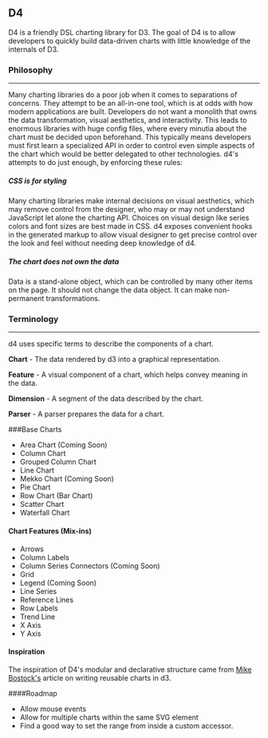 ## D4

D4 is a friendly DSL charting library for D3. The goal of D4 is to allow developers
to quickly build data-driven charts with little knowledge of the internals of D3.

### Philosophy
* * *

Many charting libraries do a poor job when it comes to separations of concerns.
They attempt to be an all-in-one tool, which is at odds with how modern
applications are built. Developers do not want a monolith that owns
the data transformation, visual aesthetics, and interactivity. This leads to
enormous libraries with huge config files, where every minutia about the chart
must be decided upon beforehand. This typically means developers must first
learn a specialized API in order to control even simple aspects of the chart
which would be better delegated to other technologies. d4's attempts to do just
enough, by enforcing these rules:


##### CSS is for styling

Many charting libraries make internal decisions on visual aesthetics, which may
remove control from the designer, who may or may not understand JavaScript let
alone the charting API. Choices on visual design like series colors and font
sizes are best made in CSS. d4 exposes convenient hooks in the generated markup
to allow visual designer to get precise control over the look and feel without
needing deep knowledge of d4.


##### The chart does not own the data

Data is a stand-alone object, which can be controlled by many other items on
the page. It should not change the data object. It can make non-permanent
transformations.

### Terminology
* * *

d4 uses specific terms to describe the components of a chart.

__Chart__ - The data rendered by d3 into a graphical representation.

__Feature__ - A visual component of a chart, which helps convey meaning in the data.

__Dimension__ - A segment of the data described by the chart.

__Parser__ - A parser prepares the data for a chart.

###Base Charts

* Area Chart (Coming Soon)
* Column Chart
* Grouped Column Chart
* Line Chart
* Mekko Chart (Coming Soon)
* Pie Chart
* Row Chart (Bar Chart)
* Scatter Chart
* Waterfall Chart

#### Chart Features (Mix-ins)

* Arrows
* Column Labels
* Column Series Connectors (Coming Soon)
* Grid
* Legend (Coming Soon)
* Line Series
* Reference Lines
* Row Labels
* Trend Line
* X Axis
* Y Axis


#### Inspiration
The inspiration of D4's modular and declarative structure came from
[Mike Bostock's](http://bost.ocks.org/mike/chart/) article on writing reusable
charts in d3.

####Roadmap
* Allow mouse events
* Allow for multiple charts within the same SVG element
* Find a good way to set the range from inside a custom accessor.
